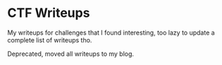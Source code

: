# CTF Writeups

My writeups for challenges that I found interesting, too lazy to update a complete list of writeups tho.

Deprecated, moved all writeups to my blog.
